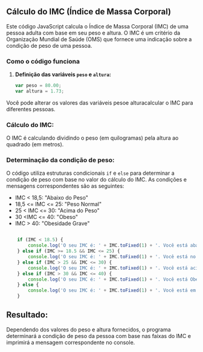 ## Cálculo do IMC (Índice de Massa Corporal)

Este código JavaScript calcula o Índice de Massa Corporal (IMC) de uma pessoa adulta com base em seu peso e altura. O IMC é um critério da Organização Mundial de Saúde (OMS) que fornece uma indicação sobre a condição de peso de uma pessoa.

### Como o código funciona

1. **Definição das variáveis `peso` e `altura`:**

   ```javascript
   var peso = 80.00;
   var altura = 1.73;
Você pode alterar os valores das variáveis peso​​e alturacalcular o IMC para diferentes pessoas.

### Cálculo do IMC:


O IMC é calculando dividindo o peso (em quilogramas) pela altura ao quadrado (em metros).

### Determinação da condição de peso:

O código utiliza estruturas condicionais  `if` e `else` para determinar a condição de peso com base no valor do cálculo do IMC. As condições e mensagens correspondentes são as seguintes:

- IMC < 18,5: "Abaixo do Peso"
- 18,5 <= IMC <= 25: "Peso Normal"
- 25 < IMC <= 30: "Acima do Peso"
- 30 <IMC <= 40: "Obeso"
- IMC > 40: "Obesidade Grave"


~~~javascript

    if (IMC < 18.5) {
        console.log('O seu IMC é: ' + IMC.toFixed(1) + '. Você está abaixo do Peso.');
    } else if (IMC >= 18.5 && IMC <= 25) {
        console.log('O seu IMC é: ' + IMC.toFixed(1) + '. Você está no peso Ideal.');
    } else if (IMC > 25 && IMC <= 30) {
        console.log('O seu IMC é: ' + IMC.toFixed(1) + '. Você está acima do Peso.');
    } else if (IMC > 30 && IMC <= 40) {
        console.log('O seu IMC é: ' + IMC.toFixed(1) + '. Você está Obeso.');
    } else {
        console.log('O seu IMC é: ' + IMC.toFixed(1) + '. Você está em estado de obesidade Grave.');
    } 
~~~


## Resultado:

Dependendo dos valores do peso e altura fornecidos, o programa determinará a condição de peso da pessoa com base nas faixas do IMC e imprimirá a mensagem correspondente no console.
